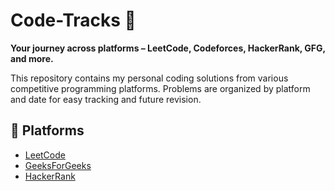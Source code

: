 # Code-Tracks 🚀

**Your journey across platforms – LeetCode, Codeforces, HackerRank, GFG, and more.**

This repository contains my personal coding solutions from various competitive programming platforms. Problems are organized by platform and date for easy tracking and future revision.

## 📌 Platforms

- [LeetCode](./LeetCode)
- [GeeksForGeeks](./GFG)
- [HackerRank](./HackerRank)
